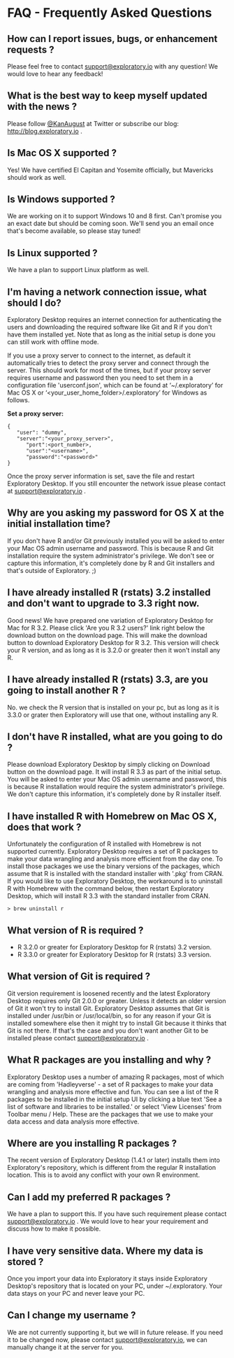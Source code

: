 # FAQ - Frequently Asked Questions

## How can I report issues, bugs, or enhancement requests ?

Please feel free to contact [support@exploratory.io](mailto:support@exploratory.io) with any question! We would love to hear any feedback!  

## What is the best way to keep myself updated with the news ?

Please follow [@KanAugust](https://twitter.com/KanAugust) at Twitter or subscribe our blog: http://blog.exploratory.io .

## Is Mac OS X supported ?

Yes! We have certified El Capitan and Yosemite officially, but Mavericks should work as well.

## Is Windows supported ?

We are working on it to support Windows 10 and 8 first. Can't promise you an exact date but should be coming soon. We'll send you an email once that's become available, so please stay tuned!

## Is Linux supported ?

We have a plan to support Linux platform as well.

## I'm having a network connection issue, what should I do?

Exploratory Desktop requires an internet connection for authenticating the users and downloading the required software like Git and R if you don't have them installed yet. Note that as long as the initial setup is done you can still work with offline mode.

If you use a proxy server to connect to the internet, as default it automatically tries to detect the proxy server and connect through the server. This should work for most of the times, but if your proxy server requires username and password then you need to set them in a configuration file 'userconf.json', which can be found at ‘~/.exploratory’ for Mac OS X or ‘<your_user_home_folder>/.exploratory’ for Windows as follows.

**Set a proxy server:**

```
{
   "user": "dummy",
   "server":"<your_proxy_server>",
      "port":<port_number>,
      "user":"<username>",
      "password":"<password>"
}
```

Once the proxy server information is set, save the file and restart Exploratory Desktop. If you still encounter the network issue please contact at support@exploratory.io .

## Why are you asking my password for OS X at the initial installation time?

If you don't have R and/or Git previously installed you will be asked to enter your Mac OS admin username and password. This is because R and Git installation require the system administrator's privilege. We don't see or capture this information, it's completely done by R and Git installers and that's outside of Exploratory. ;)

## I have already installed R (rstats) 3.2 installed and don't want to upgrade to 3.3 right now.

Good news! We have prepared one variation of Exploratory Desktop for Mac for R 3.2. Please click 'Are you R 3.2 users?' link right below the download button on the download page. This will make the download button to download Exploratory Desktop for R 3.2. This version will check your R version, and as long as it is 3.2.0 or greater then it won't install any R.

## I have already installed R (rstats) 3.3, are you going to install another R ?

No. we check the R version that is installed on your pc, but as long as it is 3.3.0 or grater then Exploratory will use that one, without installing any R.

## I don't have R installed, what are you going to do ?

Please download Exploratory Desktop by simply clicking on Download button on the download page. It will install R 3.3 as part of the initial setup. You will be asked to enter your Mac OS admin username and password, this is because R installation would require the system administrator's privilege. We don't capture this information, it's completely done by R installer itself.

## I have installed R with Homebrew on Mac OS X, does that work ?

Unfortunately the configuration of R installed with Homebrew is not supported currently. Exploratory Desktop requires a set of R packages to make your data wrangling and analysis more efficient from the day one. To install those packages we use the binary versions of the packages, which assume that R is installed with the standard installer with '.pkg' from CRAN. If you would like to use Exploratory Desktop, the workaround is to uninstall R with Homebrew with the command below, then restart Exploratory Desktop, which will install R 3.3 with the standard installer from CRAN.

```
> brew uninstall r
```

## What version of R is required ?

- R 3.2.0 or greater for Exploratory Desktop for R (rstats) 3.2 version.
- R 3.3.0 or greater for Exploratory Desktop for R (rstats) 3.3 version.

## What version of Git is required ?

Git version requirement is loosened recently and the latest Exploratory Desktop requires only Git 2.0.0 or greater. Unless it detects an older version of Git it won't try to install Git. Exploratory Desktop assumes that Git is installed under /usr/bin or /usr/local/bin, so for any reason if your Git is installed somewhere else then it might try to install Git because it thinks that Git is not there. If that's the case and you don't want another Git to be installed please contact support@exploratory.io .

## What R packages are you installing and why ?

Exploratory Desktop uses a number of amazing R packages, most of which are coming from 'Hadleyverse' - a set of R packages to make your data wrangling and analysis more effective and fun. You can see a list of the R packages to be installed in the initial setup UI by clicking a blue text 'See a list of software and libraries to be installed.' or select 'View Licenses' from Toolbar menu / Help. These are the packages that we use to make your data access and data analysis more effective.

## Where are you installing R packages ?

The recent version of Exploratory Desktop (1.4.1 or later) installs them into Exploratory's repository, which is different from the regular R installation location. This is to avoid any conflict with your own R environment.

## Can I add my preferred R packages ?

We have a plan to support this. If you have such requirement please contact support@exploratory.io . We would love to hear your requirement and discuss how to make it possible.

## I have very sensitive data. Where my data is stored ?

Once you import your data into Exploratory it stays inside Exploratory Desktop's repository that is located on your PC, under ~/.exploratory. Your data stays on your PC and never leave your PC.

## Can I change my username ?

We are not currently supporting it, but we will in future release. If you need it to be changed now, please contact support@exploratory.io, we can manually change it at the server for you.
